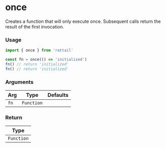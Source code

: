 # once

Creates a function that will only execute once. Subsequent calls return the result of the first invocation.

### Usage

```ts
import { once } from 'rattail'

const fn = once(() => 'initialized')
fn() // return 'initialized'
fn() // return 'initialized'
```

### Arguments

| Arg  |    Type    | Defaults |
| ---- | :--------: | -------: |
| `fn` | `Function` |          |

### Return

|    Type    |
| :--------: |
| `Function` |
